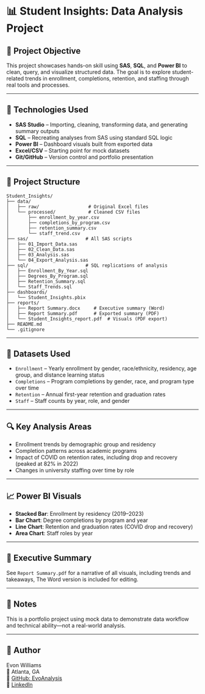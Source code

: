 # 📊 Student Insights: Data Analysis Project

## 🎯 Project Objective
This project showcases hands-on skill using **SAS**, **SQL**, and **Power BI** to clean, query, and visualize structured data. The goal is to explore student-related trends in enrollment, completions, retention, and staffing through real tools and processes.

---

## 🧠 Technologies Used
- **SAS Studio** – Importing, cleaning, transforming data, and generating summary outputs
- **SQL** – Recreating analyses from SAS using standard SQL logic
- **Power BI** – Dashboard visuals built from exported data
- **Excel/CSV** – Starting point for mock datasets
- **Git/GitHub** – Version control and portfolio presentation

---

## 📁 Project Structure
```
Student_Insights/
├── data/
│   ├── raw/                  # Original Excel files
│   └── processed/            # Cleaned CSV files
│       ├── enrollment_by_year.csv
│       ├── completions_by_program.csv
│       ├── retention_summary.csv
│       └── staff_trend.csv
├── sas/                     # All SAS scripts
│   ├── 01_Import_Data.sas
│   ├── 02_Clean_Data.sas
│   ├── 03_Analysis.sas
│   └── 04_Export_Analysis.sas
├── sql/                     # SQL replications of analysis
│   ├── Enrollment_By_Year.sql
│   ├── Degrees_By_Program.sql
│   ├── Retention_Summary.sql
│   └── Staff_Trends.sql
├── dashboards/
│   └── Student_Insights.pbix
├── reports/
│   ├── Report Summary.docx     # Executive summary (Word)
│   ├── Report Summary.pdf      # Exported summary (PDF)
│   └── Student_Insights_report.pdf  # Visuals (PDF export)
├── README.md
└── .gitignore
```

---

## 📂 Datasets Used
- `Enrollment` – Yearly enrollment by gender, race/ethnicity, residency, age group, and distance learning status
- `Completions` – Program completions by gender, race, and program type over time
- `Retention` – Annual first-year retention and graduation rates
- `Staff` – Staff counts by year, role, and gender

---

## 🔍 Key Analysis Areas
- Enrollment trends by demographic group and residency
- Completion patterns across academic programs
- Impact of COVID on retention rates, including drop and recovery (peaked at 82% in 2022)
- Changes in university staffing over time by role

---

## 📈 Power BI Visuals
- **Stacked Bar**: Enrollment by residency (2019–2023)
- **Bar Chart**: Degree completions by program and year
- **Line Chart**: Retention and graduation rates (COVID drop and recovery)
- **Area Chart**: Staff roles by year

---

## 📝 Executive Summary
See `Report Summary.pdf` for a narrative of all visuals, including trends and takeaways, The Word version is included for editing.

---

## 📌 Notes
This is a portfolio project using mock data to demonstrate data workflow and technical ability—not a real-world analysis.

---

## 👤 Author
Evon Williams  
📍 Atlanta, GA  
🔗 [GitHub: EvoAnalysis](https://github.com/EvoAnalysis)  
🔗 [LinkedIn](https://linkedin.com/in/evon-williams-03729989)
